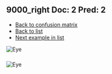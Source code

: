 ## 9000_right Doc: 2 Pred: 2
- [Back to confusion matrix](https://github.com/juliandewit/kaggle_retinopathy/blob/master/matrix.md)
- [Back to list](https://github.com/juliandewit/kaggle_retinopathy/blob/master/lists/22/list.md)
- [Next example in list](https://github.com/juliandewit/kaggle_retinopathy/blob/master/lists/22/90/9024_left.md)

![Eye](https://retinopaty.blob.core.windows.net/size1024/9000_right_2.jpeg)

### 

![Eye]()
